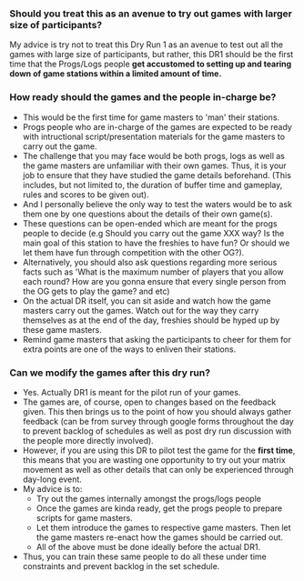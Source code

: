 ### Should you treat this as an avenue to try out games with larger size of participants?
My advice is try not to treat this Dry Run 1 as an avenue to test out all the games with large size of participants, but rather, this
DR1 should be the first time that the Progs/Logs people **get accustomed to setting up and tearing down of game stations within a limited amount of time.**

### How ready should the games and the people in-charge be?
- This would be the first time for game masters to 'man' their stations.
- Progs people who are in-charge of the games are expected to be ready with intructional script/presentation materials for the game masters to carry out the game.
- The challenge that you may face would be both progs, logs as well as the game masters are unfamiliar with their own games. Thus, it is your job to ensure that they have studied the game details beforehand. (This includes, but not limited to, the duration of buffer time and gameplay, rules and scores to be given out).
- And I personally believe the only way to test the waters would be to ask them one by one questions about the details of their own game(s).
- These questions can be open-ended which are meant for the progs people to decide (e.g Should you carry out the game XXX way? Is the main goal of this station to have the freshies to have fun? Or should we let them have fun through competition with the other OG?).
- Alternatively, you should also ask questions regarding more serious facts such as 'What is the maximum number of players that you allow each round? How are you gonna ensure that every single person from the OG gets to play the game? and etc)
- On the actual DR itself, you can sit aside and watch how the game masters carry out the games. Watch out for the way they carry themselves as at the end of the day, freshies should be hyped up by these game masters.
- Remind game masters that asking the participants to cheer for them for extra points are one of the ways to enliven their stations.

### Can we modify the games after this dry run?
- Yes. Actually DR1 is meant for the pilot run of your games.
- The games are, of course, open to changes based on the feedback given. This then brings us to the point of how you should always gather feedback (can be from survey through google forms throughout the day to prevent backlog of schedules as well as post dry run discussion with the people more directly involved).
- However, if you are using this DR to pilot test the game for the **first time**, this means that you are wasting one opportunity to try out your matrix movement as well as other details that can only be experienced through day-long event.
- My advice is to:
  - Try out the games internally amongst the progs/logs people
  - Once the games are kinda ready, get the progs people to prepare scripts for game masters.
  - Let them introduce the games to respective game masters. Then let the game masters re-enact how the games should be carried out.
  - All of the above must be done ideally before the actual DR1.
- Thus, you can train these same people to do all these under time constraints and prevent backlog in the set schedule.
